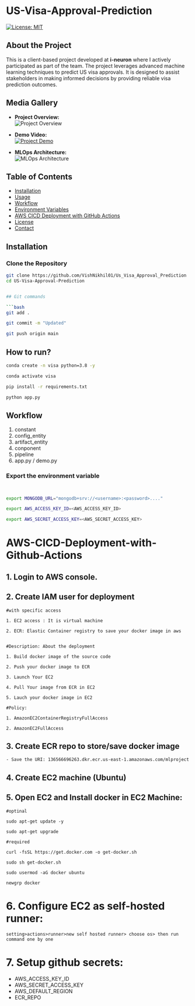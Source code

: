 # US-Visa-Approval-Prediction

[![License: MIT](https://img.shields.io/badge/License-MIT-yellow.svg)](LICENSE)

## About the Project

This is a client-based project developed at **i-neuron** where I actively participated as part of the team. The project leverages advanced machine learning techniques to predict US visa approvals. It is designed to assist stakeholders in making informed decisions by providing reliable visa prediction outcomes.

## Media Gallery

- **Project Overview:**  
  ![Project Overview](path/to/project_overview_image.png)  
  

- **Demo Video:**  
  [![Project Demo](path/to/project_demo_thumbnail.png)](path/to/project_demo_video.mp4)  
  

- **MLOps Architecture:**  
  ![MLOps Architecture](path/to/mlops_architecture.png)  
  

## Table of Contents

- [Installation](#installation)
- [Usage](#usage)
- [Workflow](#workflow)
- [Environment Variables](#environment-variables)
- [AWS CICD Deployment with GitHub Actions](#aws-cicd-deployment-with-github-actions)
- [License](#license)
- [Contact](#contact)

## Installation

### Clone the Repository

```bash
git clone https://github.com/VishNikhil01/Us_Visa_Approval_Prediction
cd US-Visa-Approval-Prediction


## Git commands

```bash
git add .

git commit -m "Updated"

git push origin main
```

## How to run?

```bash
conda create -n visa python=3.8 -y
```

```bash
conda activate visa
```

```bash
pip install -r requirements.txt
```

```bash
python app.py
```


## Workflow

1. constant
2. config_entity
3. artifact_entity
4. conponent
5. pipeline
6. app.py / demo.py


### Export the  environment variable
```bash


export MONGODB_URL="mongodb+srv://<username>:<password>...."

export AWS_ACCESS_KEY_ID=<AWS_ACCESS_KEY_ID>

export AWS_SECRET_ACCESS_KEY=<AWS_SECRET_ACCESS_KEY>
```


# AWS-CICD-Deployment-with-Github-Actions

## 1. Login to AWS console.

## 2. Create IAM user for deployment

	#with specific access

	1. EC2 access : It is virtual machine

	2. ECR: Elastic Container registry to save your docker image in aws


	#Description: About the deployment

	1. Build docker image of the source code

	2. Push your docker image to ECR

	3. Launch Your EC2 

	4. Pull Your image from ECR in EC2

	5. Lauch your docker image in EC2

	#Policy:

	1. AmazonEC2ContainerRegistryFullAccess

	2. AmazonEC2FullAccess

	
## 3. Create ECR repo to store/save docker image
    - Save the URI: 136566696263.dkr.ecr.us-east-1.amazonaws.com/mlproject

	
## 4. Create EC2 machine (Ubuntu) 

## 5. Open EC2 and Install docker in EC2 Machine:
	
	
	#optinal

	sudo apt-get update -y

	sudo apt-get upgrade
	
	#required

	curl -fsSL https://get.docker.com -o get-docker.sh

	sudo sh get-docker.sh

	sudo usermod -aG docker ubuntu

	newgrp docker
	
# 6. Configure EC2 as self-hosted runner:
    setting>actions>runner>new self hosted runner> choose os> then run command one by one


# 7. Setup github secrets:

   - AWS_ACCESS_KEY_ID
   - AWS_SECRET_ACCESS_KEY
   - AWS_DEFAULT_REGION
   - ECR_REPO

    